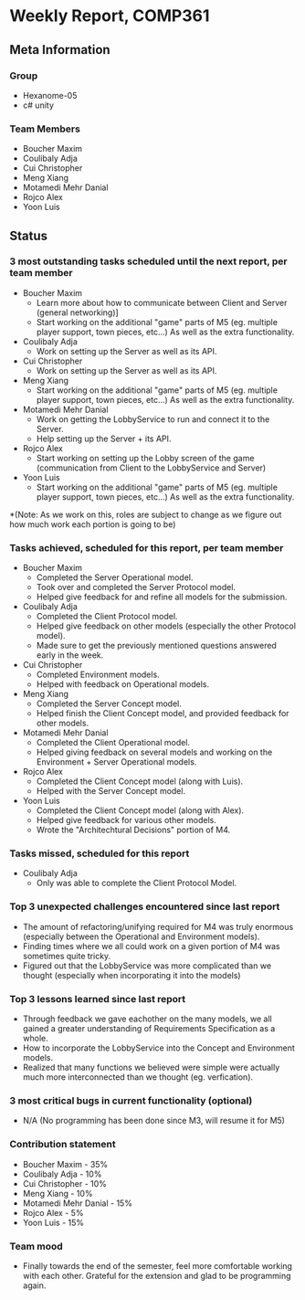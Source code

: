 # Weekly Report, COMP361

## Meta Information

### Group

 * Hexanome-05
 * c# unity

### Team Members

 * Boucher Maxim
 * Coulibaly Adja
 * Cui Christopher
 * Meng Xiang
 * Motamedi Mehr Danial
 * Rojco Alex
 * Yoon Luis

## Status

### 3 most outstanding tasks scheduled until the next report, per team member
 * Boucher Maxim
    * Learn more about how to communicate between Client and Server (general networking)]
    * Start working on the additional "game" parts of M5 (eg. multiple player support, town pieces, etc...)
      As well as the extra functionality.
 * Coulibaly Adja
    * Work on setting up the Server as well as its API.
 * Cui Christopher
    * Work on setting up the Server as well as its API.
 * Meng Xiang
    * Start working on the additional "game" parts of M5 (eg. multiple player support, town pieces, etc...)
      As well as the extra functionality.
 * Motamedi Mehr Danial
    * Work on getting the LobbyService to run and connect it to the Server.
    * Help setting up the Server + its API.
 * Rojco Alex
    * Start working on setting up the Lobby screen of the game (communication from Client to the LobbyService and Server)
 * Yoon Luis
    * Start working on the additional "game" parts of M5 (eg. multiple player support, town pieces, etc...)
      As well as the extra functionality.
      
 *(Note: As we work on this, roles are subject to change as we figure out how much work each portion is going to be)
    

### Tasks achieved, scheduled for this report, per team member

 * Boucher Maxim
   * Completed the Server Operational model.
   * Took over and completed the Server Protocol model.
   * Helped give feedback for and refine all models for the submission.
 * Coulibaly Adja
   * Completed the Client Protocol model.
   * Helped give feedback on other models (especially the other Protocol model).
   * Made sure to get the previously mentioned questions answered early in the week.
 * Cui Christopher
   * Completed Environment models.
   * Helped with feedback on Operational models.
 * Meng Xiang
   * Completed the Server Concept model.
   * Helped finish the Client Concept model, and provided feedback for other models.
 * Motamedi Mehr Danial
   * Completed the Client Operational model.
   * Helped giving feedback on several models and working on the Environment + Server Operational models.
 * Rojco Alex
   * Completed the Client Concept model (along with Luis).
   * Helped with the Server Concept model.
 * Yoon Luis
   * Completed the Client Concept model (along with Alex).
   * Helped give feedback for various other models.
   * Wrote the "Architechtural Decisions" portion of M4.

### Tasks missed, scheduled for this report 

 * Coulibaly Adja
   * Only was able to complete the Client Protocol Model.

### Top 3 unexpected challenges encountered since last report

  * The amount of refactoring/unifying required for M4 was truly enormous (especially between the Operational and Environment models).
  * Finding times where we all could work on a given portion of M4 was sometimes quite tricky.
  * Figured out that the LobbyService was more complicated than we thought (especially when incorporating it into the models)
  
### Top 3 lessons learned since last report

 *  Through feedback we gave eachother on the many models, we all gained a greater understanding of Requirements Specification as a whole.
 *  How to incorporate the LobbyService into the Concept and Environment models.
 *  Realized that many functions we believed were simple were actually much more interconnected than we thought (eg. verfication).

### 3 most critical bugs in current functionality (optional)

 * N/A (No programming has been done since M3, will resume it for M5)

### Contribution statement

 * Boucher Maxim - 35%
 * Coulibaly Adja - 10%
 * Cui Christopher - 10%
 * Meng Xiang - 10%
 * Motamedi Mehr Danial - 15%
 * Rojco Alex - 5%
 * Yoon Luis - 15%

### Team mood
 * Finally towards the end of the semester, feel more comfortable working with each other. Grateful for the extension and glad to be programming again.
